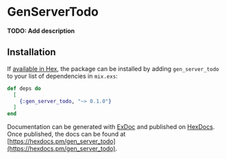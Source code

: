 # GenServerTodo

**TODO: Add description**

## Installation

If [available in Hex](https://hex.pm/docs/publish), the package can be installed
by adding `gen_server_todo` to your list of dependencies in `mix.exs`:

```elixir
def deps do
  [
    {:gen_server_todo, "~> 0.1.0"}
  ]
end
```

Documentation can be generated with [ExDoc](https://github.com/elixir-lang/ex_doc)
and published on [HexDocs](https://hexdocs.pm). Once published, the docs can
be found at [https://hexdocs.pm/gen_server_todo](https://hexdocs.pm/gen_server_todo).

